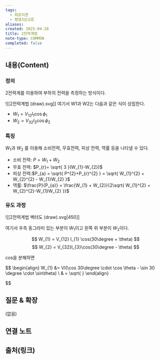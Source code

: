 ```yaml
---
tags:
  - 회로이론
  - 평형3상교류
aliases: 
created: 2025-04-28
title: 2전력계법
note-type: COMMON
completed: false
---
```


## 내용(Content)

### 정의

2전력계를 이용하여 부하의 전력을 측정하는 방식이다.

![[2전력계법 (draw).svg]]
여기서 W1과 W2는 다음과 같은 식이 성립한다.
- $W_{1} = V_{12}I_{1} \cos \phi_{1}$
- $W_{2} = V_{32}I_{3}\cos \phi_{2}$

### 특징

$W_{1}$과 $W_{2}$ 를 이용해 소비전력, 무효전력, 피상 전력, 역률 등을 나타낼 수 있다.

- 소비 전력: $P = W_{1} + W_{2}$
- 무효 전력: $P_{r}= \sqrt{ 3 }(W_{1}-W_{2})$
- 피상 전력:$P_{a} = \sqrt{ P^{2}+P_{r}^{2} } = \sqrt{ W_{1}^{2} + W_{2}^{2} - W_{1}W_{2} }$ 
- 역률: $\frac{P}{P_{a}} = \frac{W_{1} + W_{2}}{2\sqrt{ W_{1}^{2} + W_{2}^{2}-W_{1}W_{2} }}$

### 유도 과정

![[2전력계법 벡터도 (draw).svg|450]]

여기서 우측 동그라미 있는 부분이 $W_{1}$이고 왼쪽 위 부분이 $W_{2}$이다.

$$
W_{1} = V_{12} I_{1} \cos(30\degree + \theta)
$$
$$
W_{2} = V_{32}I_{3}\cos(30\degree - \theta)
$$

cos을 분해하면

$$
\begin{align}
W_{1} &= VI(\cos 30\degree \cdot \cos \theta - \sin 30 \degree \cdot \sin\theta) \\
 & = \sqrt{  }
\end{align}

$$

## 질문 & 확장

(없음)

## 연결 노트

## 출처(링크)

